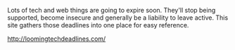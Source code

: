 Lots of tech and web things are going to expire soon. They'll stop being supported, become insecure and generally be a liability to leave active.
This site gathers those deadlines into one place for easy reference.

http://loomingtechdeadlines.com/
